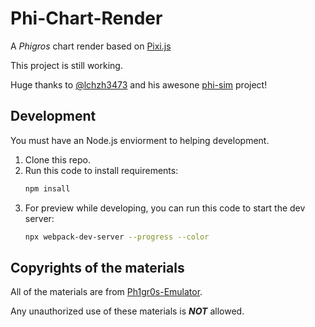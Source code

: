 # Phi-Chart-Render

A *Phigros* chart render based on [Pixi.js](https://pixijs.com)

This project is still working.

Huge thanks to [@lchzh3473](https://github.com/lchzh3473) and his awesone [phi-sim](https://github.com/lchzh3473/sim-phi) project!

## Development

You must have an Node.js enviorment to helping development.

1. Clone this repo.
2. Run this code to install requirements:
    ```bash
    npm insall
    ```
3. For preview while developing, you can run this code to start the dev server:
    ```bash
    npx webpack-dev-server --progress --color
    ```

## Copyrights of the materials

All of the materials are from [Ph1gr0s-Emulator](https://github.com/MisaWorkGroup/Ph1gr0s-Emulator).

Any unauthorized use of these materials is __*NOT*__ allowed.
